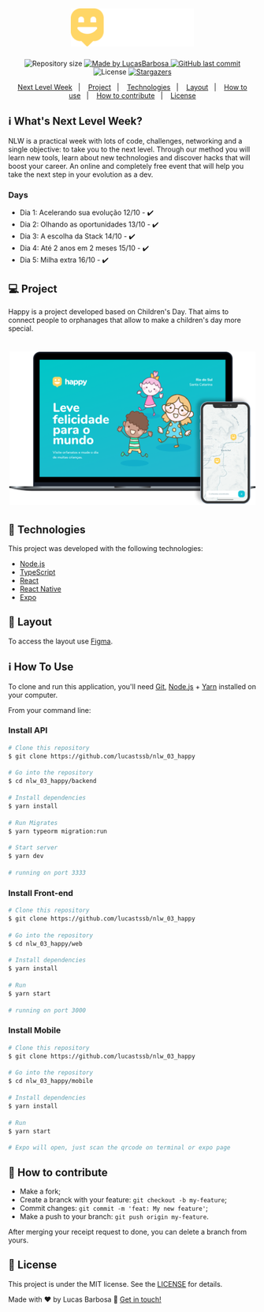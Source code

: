 <h1 align="center">
    <img alt="NextLevelWeek" title="#NextLevelWeek" src=".github/logo.png" width="250px" />
</h1>

<p align="center">	
  <img alt="Repository size" src="https://img.shields.io/github/repo-size/lucastssb/nlw_03_happy">
	
  <a href="https://www.linkedin.com/in/lucas-barbosa-60b56416b//">
    <img alt="Made by LucasBarbosa" src="https://img.shields.io/badge/made%20by-LucasBarbosa-%2304D361">
  </a>
  
  <a href="https://github.com/lucastssb/nlw_03_happy/commits/main">
    <img alt="GitHub last commit" src="https://img.shields.io/github/last-commit/lucastssb/nlw_03_happy">
  </a>

  <img alt="License" src="https://img.shields.io/badge/license-MIT-brightgreen">
   <a href="https://github.com/lucastssb/nlw_03_happy/stargazers">
    <img alt="Stargazers" src="https://img.shields.io/github/stars/lucastssb/nlw_03_happy/style?social">
  </a>
</p>
<!---<p align="center">
<a href="https://insomnia.rest/run/?label=NLW%203.0%20-%20Happy&uri=https%3A%2F%2Fraw.githubusercontent.com%2FDanielObara%2FNLW-3.0%2Fmaster%2Fbackend%2FInsomnia.json" target="_blank"><img src="https://insomnia.rest/images/run.svg" alt="Run in Insomnia"></a>
</p> -->
<p align="center">
  <a href="#-nlw">Next Level Week</a>&nbsp;&nbsp;&nbsp;|&nbsp;&nbsp;&nbsp;
  <a href="#-project">Project</a>&nbsp;&nbsp;&nbsp;|&nbsp;&nbsp;&nbsp;
  <a href="#rocket-Technologies">Technologies</a>&nbsp;&nbsp;&nbsp;|&nbsp;&nbsp;&nbsp;
  <a href="#-layout">Layout</a>&nbsp;&nbsp;&nbsp;|&nbsp;&nbsp;&nbsp;
  <a href="#-how-to-use">How to use</a>&nbsp;&nbsp;&nbsp;|&nbsp;&nbsp;&nbsp;
  <a href="#-how-to-contribute">How to contribute</a>&nbsp;&nbsp;&nbsp;|&nbsp;&nbsp;&nbsp;
  <a href="#memo-license">License</a>
</p>

## :information_source: What's Next Level Week?

NLW is a practical week with lots of code, challenges, networking and a single objective: to take you to the next level.
Through our method you will learn new tools, learn about new technologies and discover hacks that will boost your career.
An online and completely free event that will help you take the next step in your evolution as a dev.

### Days
- Dia 1: Acelerando sua evolução 12/10 - :heavy_check_mark:
- Dia 2: Olhando as oportunidades 13/10 - :heavy_check_mark:
- Dia 3: A escolha da Stack 14/10 - :heavy_check_mark:
- Dia 4: Até 2 anos em 2 meses 15/10 - :heavy_check_mark:
- Dia 5: Milha extra 16/10 - :heavy_check_mark:

## 💻 Project

Happy is a project developed based on Children's Day. 
That aims to connect people to orphanages that allow to make a children's day more special.

<h1 align="center">
    <img alt="Example" title="Example" src=".github/happy.png" width="500px" />
</h1>


## :rocket: Technologies

This project was developed with the following technologies:

- [Node.js][nodejs]
- [TypeScript][typescript]
- [React][reactjs]
- [React Native][rn]
- [Expo][expo] 

## 🔖 Layout

To access the layout use [Figma](https://www.figma.com/file/mDEbnoojksG4w8sOxmudh3/Happy-Web/duplicate).

## :information_source: How To Use

To clone and run this application, you'll need [Git](https://git-scm.com), [Node.js][nodejs] + [Yarn][yarn] installed on your computer.

From your command line:

### Install API 

```bash
# Clone this repository
$ git clone https://github.com/lucastssb/nlw_03_happy

# Go into the repository
$ cd nlw_03_happy/backend

# Install dependencies
$ yarn install

# Run Migrates
$ yarn typeorm migration:run

# Start server
$ yarn dev

# running on port 3333
```

### Install Front-end 

```bash
# Clone this repository
$ git clone https://github.com/lucastssb/nlw_03_happy

# Go into the repository
$ cd nlw_03_happy/web

# Install dependencies
$ yarn install

# Run
$ yarn start

# running on port 3000
```



 ### Install Mobile 

```bash
# Clone this repository
$ git clone https://github.com/lucastssb/nlw_03_happy

# Go into the repository
$ cd nlw_03_happy/mobile

# Install dependencies
$ yarn install

# Run
$ yarn start

# Expo will open, just scan the qrcode on terminal or expo page

``` 

## 🤔 How to contribute

-  Make a fork;
-  Create a branck with your feature: `git checkout -b my-feature`;
-  Commit changes: `git commit -m 'feat: My new feature'`;
-  Make a push to your branch: `git push origin my-feature`.

After merging your receipt request to done, you can delete a branch from yours.

## :memo: License

This project is under the MIT license. See the [LICENSE](https://github.com/DanielObara/NLW-3.0/blob/master/LICENSE) for details.

Made with ♥ by Lucas Barbosa :wave: [Get in touch!](https://www.linkedin.com/in/lucas-barbosa-60b56416b/)

[nodejs]: https://nodejs.org/
[typescript]: https://www.typescriptlang.org/
[expo]: https://expo.io/
[reactjs]: https://reactjs.org
[rn]: https://facebook.github.io/react-native/
[yarn]: https://yarnpkg.com/
